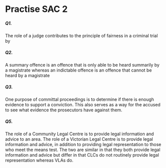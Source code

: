 # Practise SAC 2

##### Q1.  
The role of a judge contributes to the principle of fairness in a criminal trial by 


##### Q2.  
A summary offence is an offence that is only able to be heard summarily by a magistrate whereas an indictable offence is an offence that cannot be heard by a magistrate

##### Q3.  
One purpose of committal proceedings is to determine if there is enough evidence to support a conviction. This also serves as a way for the accused to see what evidence the prosecutors have against them. 


##### Q5.  
The role of a Community Legal Centre is to provide legal information and advice to an area. The role of a Victorian Legal Centre is to provide legal information and advice, in addition to providing legal representation to those who meet the means test. The two are similar in that they both provide legal information and advice but differ in that CLCs do not routinely provide legal representation whereas VLAs do. 

